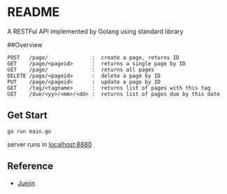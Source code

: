 # README

A RESTFul API implemented by Golang using standard library

##Overview
```
POST   /page/              :  create a page, returns ID
GET    /page/<pageid>      :  returns a single page by ID
GET    /page/              :  returns all pages
DELETE /page/<pageid>      :  delete a page by ID
PUT    /page/<pageid>      :  update a page by ID
GET    /tag/<tagname>      :  returns list of pages with this tag
GET    /due/<yy>/<mm>/<dd> :  returns list of pages due by this date
```
## Get Start

```shell
go run main.go
```
server runs in [localhost:8880](http://localhost:8880)
## Reference
- [Juejin](https://juejin.cn/post/7054767839613288478)
